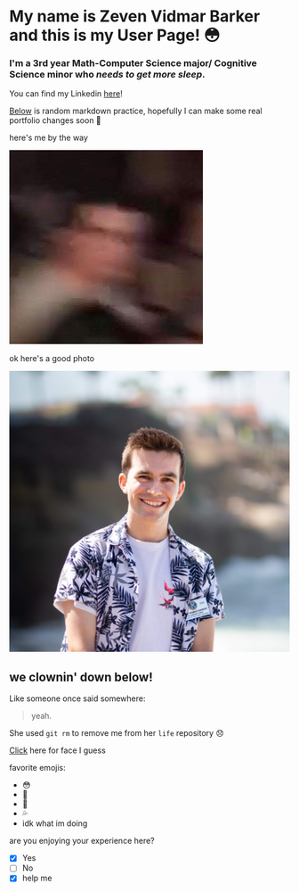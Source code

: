 # My name is Zeven Vidmar Barker and this is my User Page! :flushed:
### I'm a 3rd year **Math-Computer Science** major/ **Cognitive Science** minor who *needs to get more sleep*.

You can find my Linkedin [here](https://www.linkedin.com/in/zevenvb/)!

[Below](#we-clownin-down-below) is random markdown practice, hopefully I can make some real portfolio changes soon :slightly_smiling_face:

here's me by the way

![](assets/blurrymug.jpeg)

ok here's a good photo

![](assets/sunnymug.jpg) 

## we clownin' down below!
Like someone once said somewhere:
>yeah.

She used `git rm` to remove me from her `life` repository :disappointed:

[Click](assets/sunnymug.jpg) here for face I guess

favorite emojis:
- :flushed:
- :drooling_face:
- :moyai:
- :sweat_drops:
- idk what im doing

are you enjoying your experience here?
- [x] Yes
- [ ] No
- [x] help me 